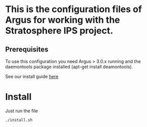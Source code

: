 # This is the configuration files of Argus for working with the Stratosphere IPS project.

## Prerequisites
To use this configuration you need Argus > 3.0.x running and the daemontools package installed (apt-get install deamontools).

See our install guide [here](https://stratosphereips.org/how-to-install-and-run-argus-sniffer-in-your-raspberry-pi.html)

# Install
Just run the file

	./install.sh


